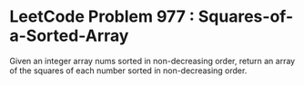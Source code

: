 # LeetCode Problem 977 : Squares-of-a-Sorted-Array
Given an integer array nums sorted in non-decreasing order, return an array of the squares of each number sorted in non-decreasing order.
